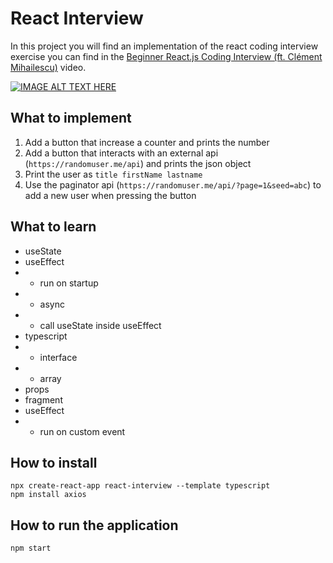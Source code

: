 # React Interview

In this project you will find an implementation of the react coding interview exercise you can find in the [Beginner React.js Coding Interview (ft. Clément Mihailescu)](https://www.youtube.com/watch?v=gnkrDse9QKc]) video.

[![IMAGE ALT TEXT HERE](https://img.youtube.com/vi/gnkrDse9QKc/0.jpg)](https://www.youtube.com/watch?v=gnkrDse9QKc)

## What to implement
1. Add a button that increase a counter and prints the number
2. Add a button that interacts with an external api (`https://randomuser.me/api`) and prints the json object
3. Print the user as `title firstName lastname`
4. Use the paginator api (`https://randomuser.me/api/?page=1&seed=abc`) to add a new user when pressing the button

## What to learn
* useState
* useEffect
* * run on startup
* * async
* * call useState inside useEffect
* typescript
* * interface
* * array
* props
* fragment
* useEffect
* * run on custom event
## How to install
```
npx create-react-app react-interview --template typescript
npm install axios 
```
## How to run the application
```
npm start 
```